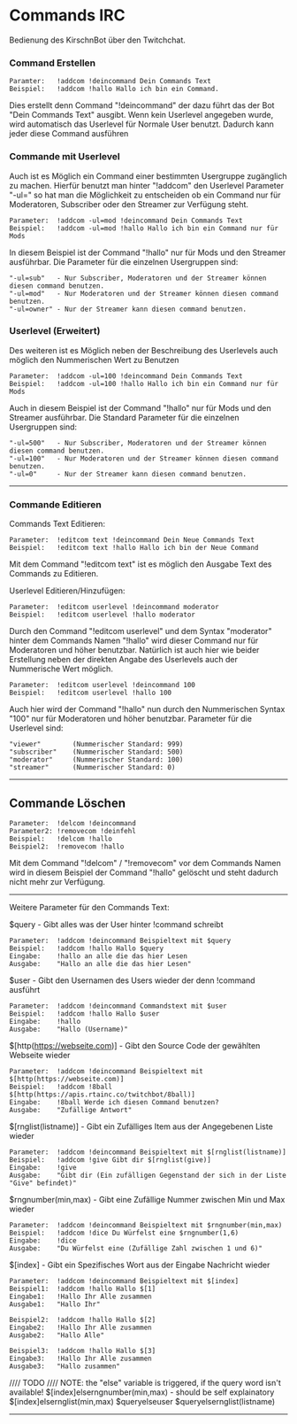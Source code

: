 # Commands IRC

Bedienung des KirschnBot über den Twitchchat.

### Command Erstellen

	Paramter:	!addcom !deincommand Dein Commands Text
	Beispiel:	!addcom !hallo Hallo ich bin ein Command.

Dies erstellt denn Command "!deincommand" der dazu führt das der Bot "Dein Commands Text" ausgibt.
Wenn kein Userlevel angegeben wurde, wird automatisch das Userlevel für Normale User benutzt.
Dadurch kann jeder diese Command ausführen


### Commande mit Userlevel

Auch ist es Möglich ein Command einer bestimmten Usergruppe zugänglich zu machen.
Hierfür benutzt man hinter "!addcom" den Userlevel Parameter "-ul=" so hat man die Möglichkeit zu entscheiden ob ein Command nur für Moderatoren, Subscriber oder den Streamer zur Verfügung steht.

	Parameter:	!addcom -ul=mod !deincommand Dein Commands Text
	Beispiel:	!addcom -ul=mod !hallo Hallo ich bin ein Command nur für Mods

In diesem Beispiel ist der Command "!hallo" nur für Mods und den Streamer ausführbar.
Die Parameter für die einzelnen Usergruppen sind:

	"-ul=sub"	- Nur Subscriber, Moderatoren und der Streamer können diesen command benutzen.
	"-ul=mod"	- Nur Moderatoren und der Streamer können diesen command benutzen.
	"-ul=owner"	- Nur der Streamer kann diesen command benutzen.


### Userlevel (Erweitert)

Des weiteren ist es Möglich neben der Beschreibung des Userlevels auch möglich den Nummerischen Wert zu Benutzen

	Parameter:	!addcom -ul=100 !deincommand Dein Commands Text
	Beispiel:	!addcom -ul=100 !hallo Hallo ich bin ein Command nur für Mods

Auch in diesem Beispiel ist der Command "!hallo" nur für Mods und den Streamer ausführbar.
Die Standard Parameter für die einzelnen Usergruppen sind:

	"-ul=500"	- Nur Subscriber, Moderatoren und der Streamer können diesen command benutzen.
	"-ul=100"	- Nur Moderatoren und der Streamer können diesen command benutzen.
	"-ul=0"		- Nur der Streamer kann diesen command benutzen.

<hr>

### Commande Editieren

Commands Text Editieren:

	Parameter:	!editcom text !deincommand Dein Neue Commands Text
	Beispiel:	!editcom text !hallo Hallo ich bin der Neue Command

Mit dem Command "!editcom text" ist es möglich den Ausgabe Text des Commands zu Editieren.

Userlevel Editieren/Hinzufügen:

	Parameter:	!editcom userlevel !deincommand moderator
	Beispiel:	!editcom userlevel !hallo moderator

Durch den Command "!editcom userlevel" und dem Syntax "moderator" hinter dem Commands Namen "!hallo" wird dieser Command nur für Moderatoren und höher benutzbar.
Natürlich ist auch hier wie beider Erstellung neben der direkten Angabe des Userlevels auch der Nummerische Wert möglich.

	Parameter:	!editcom userlevel !deincommand 100
	Beispiel:	!editcom userlevel !hallo 100

Auch hier wird der Command "!hallo" nun durch den Nummerischen Syntax "100" nur für Moderatoren und höher benutzbar.
Parameter für die Userlevel sind:

	"viewer"		(Nummerischer Standard: 999)
	"subscriber"	(Nummerischer Standard: 500)
	"moderator"		(Nummerischer Standard: 100)
	"streamer"		(Nummerischer Standard: 0)

<hr>

## Commande Löschen

	Parameter:	!delcom !deincommand
	Parameter2:	!removecom !deinfehl
	Beispiel:	!delcom !hallo
	Beispiel2:	!removecom !hallo

Mit dem Command "!delcom" / "!removecom" vor dem Commands Namen wird in diesem Beispiel der Command "!hallo" gelöscht und steht dadurch nicht mehr zur Verfügung.

<hr>

Weitere Parameter für den Commands Text:

$query - Gibt alles was der User hinter !command schreibt

	Parameter:	!addcom !deincommand Beispieltext mit $query
	Beispiel: 	!addcom !hallo Hallo $query
	Eingabe:	!hallo an alle die das hier Lesen
	Ausgabe:	"Hallo an alle die das hier Lesen"

$user - Gibt den Usernamen des Users wieder der denn !command ausführt

	Parameter:	!addcom !deincommand Commandstext mit $user
	Beispiel: 	!addcom !hallo Hallo $user
	Eingabe:	!hallo
	Ausgabe:	"Hallo (Username)"

$[http(https://webseite.com)] - Gibt den Source Code der gewählten Webseite wieder

	Parameter:	!addcom !deincommand Beispieltext mit $[http(https://webseite.com)]
	Beispiel: 	!addcom !8ball $[http(https://apis.rtainc.co/twitchbot/8ball)]
	Eingabe:	!8ball Werde ich diesen Command benutzen?
	Ausgabe:	"Zufällige Antwort"

$[rnglist(listname)] - Gibt ein Zufälliges Item aus der Angegebenen Liste wieder

	Parameter:	!addcom !deincommand Beispieltext mit $[rnglist(listname)]
	Beispiel: 	!addcom !give Gibt dir $[rnglist(give)]
	Eingabe:	!give
	Ausgabe:	"Gibt dir (Ein zufälligen Gegenstand der sich in der Liste "Give" befindet)"

$rngnumber(min,max) - Gibt eine Zufällige Nummer zwischen Min und Max wieder

	Parameter:	!addcom !deincommand Beispieltext mit $rngnumber(min,max)
	Beispiel: 	!addcom !dice Du Würfelst eine $rngnumber(1,6)
	Eingabe:	!dice
	Ausgabe:	"Du Würfelst eine (Zufällige Zahl zwischen 1 und 6)"

$[index] - Gibt ein Spezifisches Wort aus der Eingabe Nachricht wieder

	Parameter:	!addcom !deincommand Beispieltext mit $[index]
	Beispiel1: 	!addcom !hallo Hallo $[1]
	Eingabe1:	!Hallo Ihr Alle zusammen
	Ausgabe1:	"Hallo Ihr"

	Beispiel2: 	!addcom !hallo Hallo $[2]
	Eingabe2:	!Hallo Ihr Alle zusammen
	Ausgabe2:	"Hallo Alle"

	Beispiel3: 	!addcom !hallo Hallo $[3]
	Eingabe3:	!Hallo Ihr Alle zusammen
	Ausgabe3:	"Hallo zusammen"


//// TODO ////
NOTE: the "else" variable is triggered, if the query word isn't available!
$[index]elserngnumber(min,max) - should be self explainatory
$[index]elsernglist(min,max)
$queryelseuser
$queryelsernglist(listname)

<hr>
